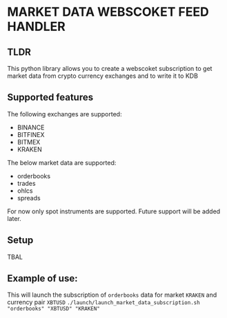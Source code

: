# MARKET DATA WEBSCOKET FEED HANDLER

## TLDR
This python library allows you to create a webscoket subscription to get market data from crypto currency exchanges and
to write it to KDB

## Supported features
The following exchanges are supported:
- BINANCE
- BITFINEX
- BITMEX
- KRAKEN

The below market data are supported:
- orderbooks
- trades
- ohlcs
- spreads

For now only spot instruments are supported. Future support will be added later.

## Setup
TBAL

## Example of use:
This will launch the subscription of `orderbooks` data for market `KRAKEN` and currency pair `XBTUSD`
`./launch/launch_market_data_subscription.sh "orderbooks" "XBTUSD" "KRAKEN"`
